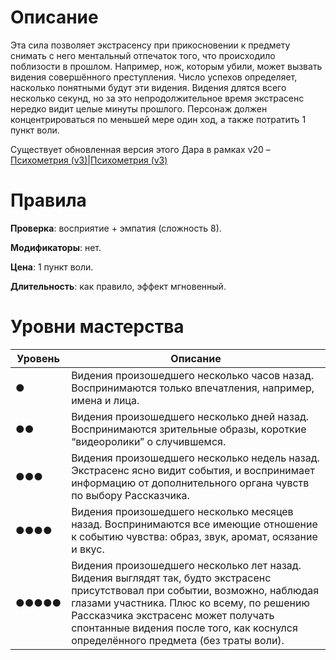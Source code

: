 # Описание

Эта сила позволяет экстрасенсу при прикосновении к предмету снимать с него ментальный отпечаток того, что происходило поблизости в прошлом. Например, нож, которым убили, может вызвать видения совершённого преступления. Число успехов определяет, насколько понятными будут эти видения. Видения длятся всего несколько секунд, но за это непродолжительное время экстрасенс нередко видит целые минуты прошлого. Персонаж должен концентрироваться по меньшей мере один ход, а также потратить 1 пункт воли.

Существует обновленная версия этого Дара в рамках v20 – [Психометрия (v3)|Психометрия (v3)](/attributes/numinas/Психометрия%20(v20).md)

# Правила

**Проверка**: восприятие + эмпатия (сложность 8).

**Модификаторы**: нет.

**Цена**: 1 пункт воли.

**Длительность**: как правило, эффект мгновенный.

# Уровни мастерства

| Уровень | Описание                                                                                                                                                                                                                                                                                                |
| ------- | ------------------------------------------------------------------------------------------------------------------------------------------------------------------------------------------------------------------------------------------------------------------------------------------------------- |
| ●       | Видения произошедшего несколько часов назад. Воспринимаются только впечатления, например, имена и лица.                                                                                                                                                                                                 |
| ●●      | Видения произошедшего несколько дней назад. Воспринимаются зрительные образы, короткие “видеоролики” о случившемся.                                                                                                                                                                                     |
| ●●●     | Видения произошедшего несколько недель назад. Экстрасенс ясно видит события, и воспринимает информацию от дополнительного органа чувств по выбору Рассказчика.                                                                                                                                          |
| ●●●●    | Видения произошедшего несколько месяцев назад. Воспринимаются все имеющие отношение к событию чувства: образ, звук, аромат, осязание и вкус.                                                                                                                                                            |
| ●●●●●   | Видения произошедшего несколько лет назад. Видения выглядят так, будто экстрасенс присутствовал при событии, возможно, наблюдая глазами участника. Плюс ко всему, по решению Рассказчика экстрасенс может получать спонтанные видения после того, как коснулся определённого предмета (без траты воли). | 